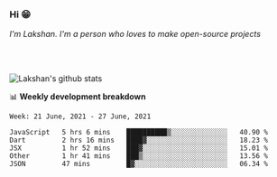 ### Hi 😁

*I'm Lakshan. I'm a person who loves to make open-source projects*


<br/><br/>

![Lakshan's github stats](https://github-readme-stats.vercel.app/api?username=sandaruwan98&show_icons=true&theme=prussian )<br/>



📊 **Weekly development breakdown**
<!--START_SECTION:waka-->
```text
Week: 21 June, 2021 - 27 June, 2021

JavaScript   5 hrs 6 mins    ██████████▒░░░░░░░░░░░░░░   40.90 % 
Dart         2 hrs 16 mins   ████▓░░░░░░░░░░░░░░░░░░░░   18.23 % 
JSX          1 hr 52 mins    ███▓░░░░░░░░░░░░░░░░░░░░░   15.01 % 
Other        1 hr 41 mins    ███▒░░░░░░░░░░░░░░░░░░░░░   13.56 % 
JSON         47 mins         █▓░░░░░░░░░░░░░░░░░░░░░░░   06.34 % 
```
<!--END_SECTION:waka-->

